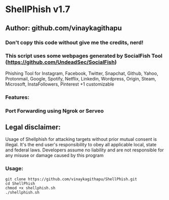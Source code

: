 # ShellPhish v1.7
## Author: github.com/vinaykagithapu
### Don't copy this code without give me the credits, nerd! 
### This script uses some webpages generated by SocialFish Tool (https://github.com/UndeadSec/SocialFish)

Phishing Tool for Instagram, Facebook, Twitter, Snapchat, Github, Yahoo, Protonmail, Google, Spotify, Netflix, Linkedin, Wordpress, Origin, Steam, Microsoft, InstaFollowers, Pinterest +1 customizable

### Features:
### Port Forwarding using Ngrok or Serveo

## Legal disclaimer:

Usage of Shellphish for attacking targets without prior mutual consent is illegal. It's the end user's responsibility to obey all applicable local, state and federal laws. Developers assume no liability and are not responsible for any misuse or damage caused by this program 


### Usage:
```
git clone https://github.com/vinaykagithapu/ShellPhish.git
cd ShellPhish
chmod +x shellphish.sh
./shellphish.sh
```


